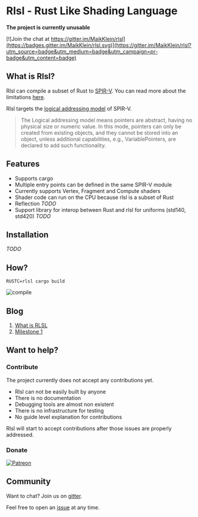 # Rlsl - Rust Like Shading Language

**The project is currently unusable**

[![Join the chat at https://gitter.im/MaikKlein/rlsl](https://badges.gitter.im/MaikKlein/rlsl.svg)](https://gitter.im/MaikKlein/rlsl?utm_source=badge&utm_medium=badge&utm_campaign=pr-badge&utm_content=badge)

## What is Rlsl?
Rlsl can compile a subset of Rust to [SPIR-V](https://www.khronos.org/registry/spir-v/). You can read more about the limitations [here](https://github.com/MaikKlein/rlsl/wiki/Implementation-details).

Rlsl targets the [logical addressing model](https://www.khronos.org/registry/spir-v/specs/unified1/SPIRV.html#_a_id_memorymodelsection_a_memory_model) of SPIR-V.
>The Logical addressing model means pointers are abstract, having no physical size or numeric value. In this mode, pointers can only be created from existing objects, and they cannot be stored into an object, unless additional capabilities, e.g., VariablePointers, are declared to add such functionality.

## Features

* Supports cargo
* Multiple entry points can be defined in the same SPIR-V module
* Currently supports Vertex, Fragment and Compute shaders
* Shader code can run on the CPU because rlsl is a subset of Rust
* Reflection *TODO*
* Support library for interop between Rust and rlsl for uniforms (std140, std420) *TODO*

## Installation
 *TODO*

## How?

```
RUSTC=rlsl cargo build
```

![compile](https://raw.githubusercontent.com/MaikKlein/rlsl/master/media/compile.gif)

## Blog

1. [What is RLSL](https://maikklein.github.io/rlsl-progress-report/)
2. [Milestone 1](https://maikklein.github.io/rlsl-milestone-1/)

## Want to help?

### Contribute

The project currently does not accept any contributions yet.

* Rlsl can not be easily built by anyone
* There is no documentation
* Debugging tools are almost non existent
* There is no infrastructure for testing
* No guide level explanation for contributions

Rlsl will start to accept contributions after those issues are properly addressed.

### Donate

[![Patreon](https://c5.patreon.com/external/logo/become_a_patron_button.png)](https://www.patreon.com/maikklein)

## Community

Want to chat? Join us on [gitter](https://gitter.im/MaikKlein/rlsl).

Feel free to open an [issue](https://github.com/MaikKlein/rlsl/issues) at any time.

